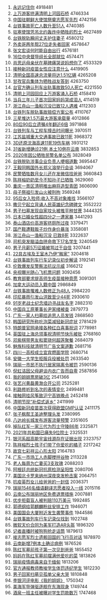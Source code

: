 1. [永远记住你](http://www.baidu.com/baidu?cl=3&tn=SE_baiduhomet8_jmjb7mjw&rsv_dl=fyb_top&fr=top1000&wd=%D3%C0%D4%B6%BC%C7%D7%A1%C4%E3) 4918481
1. [上万游客挤满清明上河园石桥](http://www.baidu.com/baidu?cl=3&tn=SE_baiduhomet8_jmjb7mjw&rsv_dl=fyb_top&fr=top1000&wd=%C9%CF%CD%F2%D3%CE%BF%CD%BC%B7%C2%FA%C7%E5%C3%F7%C9%CF%BA%D3%D4%B0%CA%AF%C7%C5) 4746334
1. [中国驻朝鲜大使馆祭奠志愿军先烈](http://www.baidu.com/baidu?cl=3&tn=SE_baiduhomet8_jmjb7mjw&rsv_dl=fyb_top&fr=top1000&wd=%D6%D0%B9%FA%D7%A4%B3%AF%CF%CA%B4%F3%CA%B9%B9%DD%BC%C0%B5%EC%D6%BE%D4%B8%BE%FC%CF%C8%C1%D2) 4742156
1. [台铁事故死亡人数升至51人](http://www.baidu.com/baidu?cl=3&tn=SE_baiduhomet8_jmjb7mjw&rsv_dl=fyb_top&fr=top1000&wd=%CC%A8%CC%FA%CA%C2%B9%CA%CB%C0%CD%F6%C8%CB%CA%FD%C9%FD%D6%C151%C8%CB) 4740385
1. [驻塞使馆凭吊北约轰炸中牺牲的烈士](http://www.baidu.com/baidu?cl=3&tn=SE_baiduhomet8_jmjb7mjw&rsv_dl=fyb_top&fr=top1000&wd=%D7%A4%C8%FB%CA%B9%B9%DD%C6%BE%B5%F5%B1%B1%D4%BC%BA%E4%D5%A8%D6%D0%CE%FE%C9%FC%B5%C4%C1%D2%CA%BF) 4627489
1. [台铁脱轨瞬间丈夫护住妻子](http://www.baidu.com/baidu?cl=3&tn=SE_baiduhomet8_jmjb7mjw&rsv_dl=fyb_top&fr=top1000&wd=%CC%A8%CC%FA%CD%D1%B9%EC%CB%B2%BC%E4%D5%C9%B7%F2%BB%A4%D7%A1%C6%DE%D7%D3) 4580212
1. [外卖哥两年帮27位走失者回家](http://www.baidu.com/baidu?cl=3&tn=SE_baiduhomet8_jmjb7mjw&rsv_dl=fyb_top&fr=top1000&wd=%CD%E2%C2%F4%B8%E7%C1%BD%C4%EA%B0%EF27%CE%BB%D7%DF%CA%A7%D5%DF%BB%D8%BC%D2) 4578647
1. [张文宏谈何时能自由出行](http://www.baidu.com/baidu?cl=3&tn=SE_baiduhomet8_jmjb7mjw&rsv_dl=fyb_top&fr=top1000&wd=%D5%C5%CE%C4%BA%EA%CC%B8%BA%CE%CA%B1%C4%DC%D7%D4%D3%C9%B3%F6%D0%D0) 4576181
1. [16位中央督导组长全部就位](http://www.baidu.com/baidu?cl=3&tn=SE_baiduhomet8_jmjb7mjw&rsv_dl=fyb_top&fr=top1000&wd=16%CE%BB%D6%D0%D1%EB%B6%BD%B5%BC%D7%E9%B3%A4%C8%AB%B2%BF%BE%CD%CE%BB) 4574471
1. [肖思远母亲伏在墓碑痛哭说妈想你了](http://www.baidu.com/baidu?cl=3&tn=SE_baiduhomet8_jmjb7mjw&rsv_dl=fyb_top&fr=top1000&wd=%D0%A4%CB%BC%D4%B6%C4%B8%C7%D7%B7%FC%D4%DA%C4%B9%B1%AE%CD%B4%BF%DE%CB%B5%C2%E8%CF%EB%C4%E3%C1%CB) 4533329
1. [接种新冠疫苗女性应注意什么](http://www.baidu.com/baidu?cl=3&tn=SE_baiduhomet8_jmjb7mjw&rsv_dl=fyb_top&fr=top1000&wd=%BD%D3%D6%D6%D0%C2%B9%DA%D2%DF%C3%E7%C5%AE%D0%D4%D3%A6%D7%A2%D2%E2%CA%B2%C3%B4) 4419905
1. [清明全国高速总流量将达1.51亿辆](http://www.baidu.com/baidu?cl=3&tn=SE_baiduhomet8_jmjb7mjw&rsv_dl=fyb_top&fr=top1000&wd=%C7%E5%C3%F7%C8%AB%B9%FA%B8%DF%CB%D9%D7%DC%C1%F7%C1%BF%BD%AB%B4%EF1.51%D2%DA%C1%BE) 4265208
1. [甘孜官兵集体为牺牲战友答到](http://www.baidu.com/baidu?cl=3&tn=SE_baiduhomet8_jmjb7mjw&rsv_dl=fyb_top&fr=top1000&wd=%B8%CA%D7%CE%B9%D9%B1%F8%BC%AF%CC%E5%CE%AA%CE%FE%C9%FC%D5%BD%D3%D1%B4%F0%B5%BD) 4263750
1. [台官方确认列车出轨事故致50人死亡](http://www.baidu.com/baidu?cl=3&tn=SE_baiduhomet8_jmjb7mjw&rsv_dl=fyb_top&fr=top1000&wd=%CC%A8%B9%D9%B7%BD%C8%B7%C8%CF%C1%D0%B3%B5%B3%F6%B9%EC%CA%C2%B9%CA%D6%C250%C8%CB%CB%C0%CD%F6) 4221550
1. [清明上河园回应上万游客涌入石桥](http://www.baidu.com/baidu?cl=3&tn=SE_baiduhomet8_jmjb7mjw&rsv_dl=fyb_top&fr=top1000&wd=%C7%E5%C3%F7%C9%CF%BA%D3%D4%B0%BB%D8%D3%A6%C9%CF%CD%F2%D3%CE%BF%CD%D3%BF%C8%EB%CA%AF%C7%C5) 4158410
1. [当兵三年儿子首次回家妈妈哭成泪人](http://www.baidu.com/baidu?cl=3&tn=SE_baiduhomet8_jmjb7mjw&rsv_dl=fyb_top&fr=top1000&wd=%B5%B1%B1%F8%C8%FD%C4%EA%B6%F9%D7%D3%CA%D7%B4%CE%BB%D8%BC%D2%C2%E8%C2%E8%BF%DE%B3%C9%C0%E1%C8%CB) 4114519
1. [浙江舟山一渔船沉没已致12人遇难](http://www.baidu.com/baidu?cl=3&tn=SE_baiduhomet8_jmjb7mjw&rsv_dl=fyb_top&fr=top1000&wd=%D5%E3%BD%AD%D6%DB%C9%BD%D2%BB%D3%E6%B4%AC%B3%C1%C3%BB%D2%D1%D6%C212%C8%CB%D3%F6%C4%D1) 4112303
1. [台铁列车脱轨事故赔偿方案公布](http://www.baidu.com/baidu?cl=3&tn=SE_baiduhomet8_jmjb7mjw&rsv_dl=fyb_top&fr=top1000&wd=%CC%A8%CC%FA%C1%D0%B3%B5%CD%D1%B9%EC%CA%C2%B9%CA%C5%E2%B3%A5%B7%BD%B0%B8%B9%AB%B2%BC) 4110767
1. [三星堆达1.5万最大游客承载量](http://www.baidu.com/baidu?cl=3&tn=SE_baiduhomet8_jmjb7mjw&rsv_dl=fyb_top&fr=top1000&wd=%C8%FD%D0%C7%B6%D1%B4%EF1.5%CD%F2%D7%EE%B4%F3%D3%CE%BF%CD%B3%D0%D4%D8%C1%BF) 4012866
1. [80后90后立遗嘱4年翻近6倍](http://www.baidu.com/baidu?cl=3&tn=SE_baiduhomet8_jmjb7mjw&rsv_dl=fyb_top&fr=top1000&wd=80%BA%F390%BA%F3%C1%A2%D2%C5%D6%F64%C4%EA%B7%AD%BD%FC6%B1%B6) 3971868
1. [台铁列车与工程车撞击时间曝光](http://www.baidu.com/baidu?cl=3&tn=SE_baiduhomet8_jmjb7mjw&rsv_dl=fyb_top&fr=top1000&wd=%CC%A8%CC%FA%C1%D0%B3%B5%D3%EB%B9%A4%B3%CC%B3%B5%D7%B2%BB%F7%CA%B1%BC%E4%C6%D8%B9%E2) 3970511
1. [江苏盐城重大交通事故已致11死](http://www.baidu.com/baidu?cl=3&tn=SE_baiduhomet8_jmjb7mjw&rsv_dl=fyb_top&fr=top1000&wd=%BD%AD%CB%D5%D1%CE%B3%C7%D6%D8%B4%F3%BD%BB%CD%A8%CA%C2%B9%CA%D2%D1%D6%C211%CB%C0) 3968372
1. [3D还原沈海高速11死19伤车祸](http://www.baidu.com/baidu?cl=3&tn=SE_baiduhomet8_jmjb7mjw&rsv_dl=fyb_top&fr=top1000&wd=3D%BB%B9%D4%AD%C9%F2%BA%A3%B8%DF%CB%D911%CB%C019%C9%CB%B3%B5%BB%F6) 3931212
1. [31省新增确诊21例 本土10例在云南](http://www.baidu.com/baidu?cl=3&tn=SE_baiduhomet8_jmjb7mjw&rsv_dl=fyb_top&fr=top1000&wd=31%CA%A1%D0%C2%D4%F6%C8%B7%D5%EF21%C0%FD%20%B1%BE%CD%C110%C0%FD%D4%DA%D4%C6%C4%CF) 3832853
1. [2020年因公牺牲民警名单公布](http://www.baidu.com/baidu?cl=3&tn=SE_baiduhomet8_jmjb7mjw&rsv_dl=fyb_top&fr=top1000&wd=2020%C4%EA%D2%F2%B9%AB%CE%FE%C9%FC%C3%F1%BE%AF%C3%FB%B5%A5%B9%AB%B2%BC) 3828049
1. [台铁脱轨涉事企业负责人哽咽道歉](http://www.baidu.com/baidu?cl=3&tn=SE_baiduhomet8_jmjb7mjw&rsv_dl=fyb_top&fr=top1000&wd=%CC%A8%CC%FA%CD%D1%B9%EC%C9%E6%CA%C2%C6%F3%D2%B5%B8%BA%D4%F0%C8%CB%DF%EC%D1%CA%B5%C0%C7%B8) 3695447
1. [王毅同韩国外长郑义溶举行会谈](http://www.baidu.com/baidu?cl=3&tn=SE_baiduhomet8_jmjb7mjw&rsv_dl=fyb_top&fr=top1000&wd=%CD%F5%D2%E3%CD%AC%BA%AB%B9%FA%CD%E2%B3%A4%D6%A3%D2%E5%C8%DC%BE%D9%D0%D0%BB%E1%CC%B8) 3694067
1. [民警牺牲数月女儿还在发微信找爸爸](http://www.baidu.com/baidu?cl=3&tn=SE_baiduhomet8_jmjb7mjw&rsv_dl=fyb_top&fr=top1000&wd=%C3%F1%BE%AF%CE%FE%C9%FC%CA%FD%D4%C2%C5%AE%B6%F9%BB%B9%D4%DA%B7%A2%CE%A2%D0%C5%D5%D2%B0%D6%B0%D6) 3660843
1. [陈祥榕奶奶至今不知孙子已牺牲](http://www.baidu.com/baidu?cl=3&tn=SE_baiduhomet8_jmjb7mjw&rsv_dl=fyb_top&fr=top1000&wd=%B3%C2%CF%E9%E9%C5%C4%CC%C4%CC%D6%C1%BD%F1%B2%BB%D6%AA%CB%EF%D7%D3%D2%D1%CE%FE%C9%FC) 3629060
1. [重庆一景区清明推出麻将造型青团](http://www.baidu.com/baidu?cl=3&tn=SE_baiduhomet8_jmjb7mjw&rsv_dl=fyb_top&fr=top1000&wd=%D6%D8%C7%EC%D2%BB%BE%B0%C7%F8%C7%E5%C3%F7%CD%C6%B3%F6%C2%E9%BD%AB%D4%EC%D0%CD%C7%E0%CD%C5) 3606090
1. [母子祭祖引发山火被刑拘](http://www.baidu.com/baidu?cl=3&tn=SE_baiduhomet8_jmjb7mjw&rsv_dl=fyb_top&fr=top1000&wd=%C4%B8%D7%D3%BC%C0%D7%E6%D2%FD%B7%A2%C9%BD%BB%F0%B1%BB%D0%CC%BE%D0) 3569248
1. [95后女入殓师:收入不高对象难找](http://www.baidu.com/baidu?cl=3&tn=SE_baiduhomet8_jmjb7mjw&rsv_dl=fyb_top&fr=top1000&wd=95%BA%F3%C5%AE%C8%EB%E9%E7%CA%A6%3A%CA%D5%C8%EB%B2%BB%B8%DF%B6%D4%CF%F3%C4%D1%D5%D2) 3566107
1. [撒贝宁起立背诵人民英雄纪念碑碑文](http://www.baidu.com/baidu?cl=3&tn=SE_baiduhomet8_jmjb7mjw&rsv_dl=fyb_top&fr=top1000&wd=%C8%F6%B1%B4%C4%FE%C6%F0%C1%A2%B1%B3%CB%D0%C8%CB%C3%F1%D3%A2%D0%DB%BC%CD%C4%EE%B1%AE%B1%AE%CE%C4) 3552222
1. [男子扫墓发现自家坟头被推平种甘蔗](http://www.baidu.com/baidu?cl=3&tn=SE_baiduhomet8_jmjb7mjw&rsv_dl=fyb_top&fr=top1000&wd=%C4%D0%D7%D3%C9%A8%C4%B9%B7%A2%CF%D6%D7%D4%BC%D2%B7%D8%CD%B7%B1%BB%CD%C6%C6%BD%D6%D6%B8%CA%D5%E1) 3444325
1. [日本已婚女性超四分之一遭家暴](http://www.baidu.com/baidu?cl=3&tn=SE_baiduhomet8_jmjb7mjw&rsv_dl=fyb_top&fr=top1000&wd=%C8%D5%B1%BE%D2%D1%BB%E9%C5%AE%D0%D4%B3%AC%CB%C4%B7%D6%D6%AE%D2%BB%D4%E2%BC%D2%B1%A9) 3441293
1. [泰山酒店价高游客挤厕所过夜](http://www.baidu.com/baidu?cl=3&tn=SE_baiduhomet8_jmjb7mjw&rsv_dl=fyb_top&fr=top1000&wd=%CC%A9%C9%BD%BE%C6%B5%EA%BC%DB%B8%DF%D3%CE%BF%CD%BC%B7%B2%DE%CB%F9%B9%FD%D2%B9) 3379471
1. [国产鞋遭鞋贩子炒作身价暴涨](http://www.baidu.com/baidu?cl=3&tn=SE_baiduhomet8_jmjb7mjw&rsv_dl=fyb_top&fr=top1000&wd=%B9%FA%B2%FA%D0%AC%D4%E2%D0%AC%B7%B7%D7%D3%B3%B4%D7%F7%C9%ED%BC%DB%B1%A9%D5%C7) 3358081
1. [浙江舟山一渔船沉没 已致8死](http://www.baidu.com/baidu?cl=3&tn=SE_baiduhomet8_jmjb7mjw&rsv_dl=fyb_top&fr=top1000&wd=%D5%E3%BD%AD%D6%DB%C9%BD%D2%BB%D3%E6%B4%AC%B3%C1%C3%BB%20%D2%D1%D6%C28%CB%C0) 3322637
1. [司机突发脑溢血拼命救下17名学生](http://www.baidu.com/baidu?cl=3&tn=SE_baiduhomet8_jmjb7mjw&rsv_dl=fyb_top&fr=top1000&wd=%CB%BE%BB%FA%CD%BB%B7%A2%C4%D4%D2%E7%D1%AA%C6%B4%C3%FC%BE%C8%CF%C217%C3%FB%D1%A7%C9%FA) 3240549
1. [男子月薪5万征婚被骂过于自信](http://www.baidu.com/baidu?cl=3&tn=SE_baiduhomet8_jmjb7mjw&rsv_dl=fyb_top&fr=top1000&wd=%C4%D0%D7%D3%D4%C2%D0%BD5%CD%F2%D5%F7%BB%E9%B1%BB%C2%EE%B9%FD%D3%DA%D7%D4%D0%C5) 3207441
1. [22具古埃及王室木乃伊“搬家”](http://www.baidu.com/baidu?cl=3&tn=SE_baiduhomet8_jmjb7mjw&rsv_dl=fyb_top&fr=top1000&wd=22%BE%DF%B9%C5%B0%A3%BC%B0%CD%F5%CA%D2%C4%BE%C4%CB%D2%C1%A1%B0%B0%E1%BC%D2%A1%B1) 3204618
1. [台铁事故列车行车记录仪初步解读](http://www.baidu.com/baidu?cl=3&tn=SE_baiduhomet8_jmjb7mjw&rsv_dl=fyb_top&fr=top1000&wd=%CC%A8%CC%FA%CA%C2%B9%CA%C1%D0%B3%B5%D0%D0%B3%B5%BC%C7%C2%BC%D2%C7%B3%F5%B2%BD%BD%E2%B6%C1) 3192141
1. [伦敦爆发反警察法抗议示威](http://www.baidu.com/baidu?cl=3&tn=SE_baiduhomet8_jmjb7mjw&rsv_dl=fyb_top&fr=top1000&wd=%C2%D7%B6%D8%B1%AC%B7%A2%B7%B4%BE%AF%B2%EC%B7%A8%BF%B9%D2%E9%CA%BE%CD%FE) 3166212
1. [央视曝光随心飞机票问题](http://www.baidu.com/baidu?cl=3&tn=SE_baiduhomet8_jmjb7mjw&rsv_dl=fyb_top&fr=top1000&wd=%D1%EB%CA%D3%C6%D8%B9%E2%CB%E6%D0%C4%B7%C9%BB%FA%C6%B1%CE%CA%CC%E2) 3092456
1. [教育部要求提高师生疫苗接种意愿](http://www.baidu.com/baidu?cl=3&tn=SE_baiduhomet8_jmjb7mjw&rsv_dl=fyb_top&fr=top1000&wd=%BD%CC%D3%FD%B2%BF%D2%AA%C7%F3%CC%E1%B8%DF%CA%A6%C9%FA%D2%DF%C3%E7%BD%D3%D6%D6%D2%E2%D4%B8) 3091301
1. [加拿大运动员入籍中国](http://www.baidu.com/baidu?cl=3&tn=SE_baiduhomet8_jmjb7mjw&rsv_dl=fyb_top&fr=top1000&wd=%BC%D3%C4%C3%B4%F3%D4%CB%B6%AF%D4%B1%C8%EB%BC%AE%D6%D0%B9%FA) 2986849
1. [台铁事故罹难人数修正为48人](http://www.baidu.com/baidu?cl=3&tn=SE_baiduhomet8_jmjb7mjw&rsv_dl=fyb_top&fr=top1000&wd=%CC%A8%CC%FA%CA%C2%B9%CA%EE%BE%C4%D1%C8%CB%CA%FD%D0%DE%D5%FD%CE%AA48%C8%CB) 2984220
1. [印尼暴雨引发山洪致至少44死](http://www.baidu.com/baidu?cl=3&tn=SE_baiduhomet8_jmjb7mjw&rsv_dl=fyb_top&fr=top1000&wd=%D3%A1%C4%E1%B1%A9%D3%EA%D2%FD%B7%A2%C9%BD%BA%E9%D6%C2%D6%C1%C9%D944%CB%C0) 2930610
1. [91岁老战士纪念墙边寻战友名字](http://www.baidu.com/baidu?cl=3&tn=SE_baiduhomet8_jmjb7mjw&rsv_dl=fyb_top&fr=top1000&wd=91%CB%EA%C0%CF%D5%BD%CA%BF%BC%CD%C4%EE%C7%BD%B1%DF%D1%B0%D5%BD%D3%D1%C3%FB%D7%D6) 2882310
1. [中国兵工原董事长尹家绪被查](http://www.baidu.com/baidu?cl=3&tn=SE_baiduhomet8_jmjb7mjw&rsv_dl=fyb_top&fr=top1000&wd=%D6%D0%B9%FA%B1%F8%B9%A4%D4%AD%B6%AD%CA%C2%B3%A4%D2%FC%BC%D2%D0%F7%B1%BB%B2%E9) 2879773
1. [广东一家人扫墓给追思人员发钱](http://www.baidu.com/baidu?cl=3&tn=SE_baiduhomet8_jmjb7mjw&rsv_dl=fyb_top&fr=top1000&wd=%B9%E3%B6%AB%D2%BB%BC%D2%C8%CB%C9%A8%C4%B9%B8%F8%D7%B7%CB%BC%C8%CB%D4%B1%B7%A2%C7%AE) 2868560
1. [韩国研究所称吃泡菜减轻新冠症状](http://www.baidu.com/baidu?cl=3&tn=SE_baiduhomet8_jmjb7mjw&rsv_dl=fyb_top&fr=top1000&wd=%BA%AB%B9%FA%D1%D0%BE%BF%CB%F9%B3%C6%B3%D4%C5%DD%B2%CB%BC%F5%C7%E1%D0%C2%B9%DA%D6%A2%D7%B4) 2781429
1. [特朗普官网承接各种红白喜事祝词](http://www.baidu.com/baidu?cl=3&tn=SE_baiduhomet8_jmjb7mjw&rsv_dl=fyb_top&fr=top1000&wd=%CC%D8%C0%CA%C6%D5%B9%D9%CD%F8%B3%D0%BD%D3%B8%F7%D6%D6%BA%EC%B0%D7%CF%B2%CA%C2%D7%A3%B4%CA) 2778981
1. [英国驻上海总领事祝清明节快乐被批](http://www.baidu.com/baidu?cl=3&tn=SE_baiduhomet8_jmjb7mjw&rsv_dl=fyb_top&fr=top1000&wd=%D3%A2%B9%FA%D7%A4%C9%CF%BA%A3%D7%DC%C1%EC%CA%C2%D7%A3%C7%E5%C3%F7%BD%DA%BF%EC%C0%D6%B1%BB%C5%FA) 2768160
1. [邓紫棋带男友和窦骁何超莲聚餐](http://www.baidu.com/baidu?cl=3&tn=SE_baiduhomet8_jmjb7mjw&rsv_dl=fyb_top&fr=top1000&wd=%B5%CB%D7%CF%C6%E5%B4%F8%C4%D0%D3%D1%BA%CD%F1%BC%E6%E7%BA%CE%B3%AC%C1%AB%BE%DB%B2%CD) 2684079
1. [魅族科技就清明节广告文案道歉](http://www.baidu.com/baidu?cl=3&tn=SE_baiduhomet8_jmjb7mjw&rsv_dl=fyb_top&fr=top1000&wd=%F7%C8%D7%E5%BF%C6%BC%BC%BE%CD%C7%E5%C3%F7%BD%DA%B9%E3%B8%E6%CE%C4%B0%B8%B5%C0%C7%B8) 2681716
1. [四川一高校成立宜宾燃面学院](http://www.baidu.com/baidu?cl=3&tn=SE_baiduhomet8_jmjb7mjw&rsv_dl=fyb_top&fr=top1000&wd=%CB%C4%B4%A8%D2%BB%B8%DF%D0%A3%B3%C9%C1%A2%D2%CB%B1%F6%C8%BC%C3%E6%D1%A7%D4%BA) 2680714
1. [安徽一大学生拒服兵役被处罚](http://www.baidu.com/baidu?cl=3&tn=SE_baiduhomet8_jmjb7mjw&rsv_dl=fyb_top&fr=top1000&wd=%B0%B2%BB%D5%D2%BB%B4%F3%D1%A7%C9%FA%BE%DC%B7%FE%B1%F8%D2%DB%B1%BB%B4%A6%B7%A3) 2633540
1. [瑞丽一市民不执行居家隔离令被罚](http://www.baidu.com/baidu?cl=3&tn=SE_baiduhomet8_jmjb7mjw&rsv_dl=fyb_top&fr=top1000&wd=%C8%F0%C0%F6%D2%BB%CA%D0%C3%F1%B2%BB%D6%B4%D0%D0%BE%D3%BC%D2%B8%F4%C0%EB%C1%EE%B1%BB%B7%A3) 2590136
1. [倪虹洁因父母避谈内衣广告而自卑](http://www.baidu.com/baidu?cl=3&tn=SE_baiduhomet8_jmjb7mjw&rsv_dl=fyb_top&fr=top1000&wd=%C4%DF%BA%E7%BD%E0%D2%F2%B8%B8%C4%B8%B1%DC%CC%B8%C4%DA%D2%C2%B9%E3%B8%E6%B6%F8%D7%D4%B1%B0) 2587856
1. [我的姐姐票房破3亿](http://www.baidu.com/baidu?cl=3&tn=SE_baiduhomet8_jmjb7mjw&rsv_dl=fyb_top&fr=top1000&wd=%CE%D2%B5%C4%BD%E3%BD%E3%C6%B1%B7%BF%C6%C63%D2%DA) 2541366
1. [张艺兴黄磊黄渤合开公司](http://www.baidu.com/baidu?cl=3&tn=SE_baiduhomet8_jmjb7mjw&rsv_dl=fyb_top&fr=top1000&wd=%D5%C5%D2%D5%D0%CB%BB%C6%C0%DA%BB%C6%B2%B3%BA%CF%BF%AA%B9%AB%CB%BE) 2525281
1. [利路修听到名次的表情变化](http://www.baidu.com/baidu?cl=3&tn=SE_baiduhomet8_jmjb7mjw&rsv_dl=fyb_top&fr=top1000&wd=%C0%FB%C2%B7%D0%DE%CC%FD%B5%BD%C3%FB%B4%CE%B5%C4%B1%ED%C7%E9%B1%E4%BB%AF) 2499481
1. [接触网挂风筝致沪宁高铁晚点](http://www.baidu.com/baidu?cl=3&tn=SE_baiduhomet8_jmjb7mjw&rsv_dl=fyb_top&fr=top1000&wd=%BD%D3%B4%A5%CD%F8%B9%D2%B7%E7%F3%DD%D6%C2%BB%A6%C4%FE%B8%DF%CC%FA%CD%ED%B5%E3) 2452418
1. [清明节现“补偿式返乡”](http://www.baidu.com/baidu?cl=3&tn=SE_baiduhomet8_jmjb7mjw&rsv_dl=fyb_top&fr=top1000&wd=%C7%E5%C3%F7%BD%DA%CF%D6%A1%B0%B2%B9%B3%A5%CA%BD%B7%B5%CF%E7%A1%B1) 2411999
1. [中国新冠疫苗首次获得欧盟GMP认证](http://www.baidu.com/baidu?cl=3&tn=SE_baiduhomet8_jmjb7mjw&rsv_dl=fyb_top&fr=top1000&wd=%D6%D0%B9%FA%D0%C2%B9%DA%D2%DF%C3%E7%CA%D7%B4%CE%BB%F1%B5%C3%C5%B7%C3%CBGMP%C8%CF%D6%A4) 2411175
1. [张子枫帮王圣迪整理头发](http://www.baidu.com/baidu?cl=3&tn=SE_baiduhomet8_jmjb7mjw&rsv_dl=fyb_top&fr=top1000&wd=%D5%C5%D7%D3%B7%E3%B0%EF%CD%F5%CA%A5%B5%CF%D5%FB%C0%ED%CD%B7%B7%A2) 2380995
1. [八达岭长城发布游客流量预警](http://www.baidu.com/baidu?cl=3&tn=SE_baiduhomet8_jmjb7mjw&rsv_dl=fyb_top&fr=top1000&wd=%B0%CB%B4%EF%C1%EB%B3%A4%B3%C7%B7%A2%B2%BC%D3%CE%BF%CD%C1%F7%C1%BF%D4%A4%BE%AF) 2351605
1. [掉队红军一家三代为烈士守陵86年](http://www.baidu.com/baidu?cl=3&tn=SE_baiduhomet8_jmjb7mjw&rsv_dl=fyb_top&fr=top1000&wd=%B5%F4%B6%D3%BA%EC%BE%FC%D2%BB%BC%D2%C8%FD%B4%FA%CE%AA%C1%D2%CA%BF%CA%D8%C1%EA86%C4%EA) 2325871
1. [2021年共和国已痛失9位院士](http://www.baidu.com/baidu?cl=3&tn=SE_baiduhomet8_jmjb7mjw&rsv_dl=fyb_top&fr=top1000&wd=2021%C4%EA%B9%B2%BA%CD%B9%FA%D2%D1%CD%B4%CA%A79%CE%BB%D4%BA%CA%BF) 2325531
1. [银河系超高能宇宙线源存在证据出现](http://www.baidu.com/baidu?cl=3&tn=SE_baiduhomet8_jmjb7mjw&rsv_dl=fyb_top&fr=top1000&wd=%D2%F8%BA%D3%CF%B5%B3%AC%B8%DF%C4%DC%D3%EE%D6%E6%CF%DF%D4%B4%B4%E6%D4%DA%D6%A4%BE%DD%B3%F6%CF%D6) 2323757
1. [陈祥榕烈士孩子们带了你爱吃的橘子](http://www.baidu.com/baidu?cl=3&tn=SE_baiduhomet8_jmjb7mjw&rsv_dl=fyb_top&fr=top1000&wd=%B3%C2%CF%E9%E9%C5%C1%D2%CA%BF%BA%A2%D7%D3%C3%C7%B4%F8%C1%CB%C4%E3%B0%AE%B3%D4%B5%C4%E9%D9%D7%D3) 2217242
1. [故宫七彩祥云心形太阳](http://www.baidu.com/baidu?cl=3&tn=SE_baiduhomet8_jmjb7mjw&rsv_dl=fyb_top&fr=top1000&wd=%B9%CA%B9%AC%C6%DF%B2%CA%CF%E9%D4%C6%D0%C4%D0%CE%CC%AB%D1%F4) 2164783
1. [广东一市场工人赤脚搅拌谷物](http://www.baidu.com/baidu?cl=3&tn=SE_baiduhomet8_jmjb7mjw&rsv_dl=fyb_top&fr=top1000&wd=%B9%E3%B6%AB%D2%BB%CA%D0%B3%A1%B9%A4%C8%CB%B3%E0%BD%C5%BD%C1%B0%E8%B9%C8%CE%EF) 2113228
1. [老人每周为亡妻买3支玫瑰](http://www.baidu.com/baidu?cl=3&tn=SE_baiduhomet8_jmjb7mjw&rsv_dl=fyb_top&fr=top1000&wd=%C0%CF%C8%CB%C3%BF%D6%DC%CE%AA%CD%F6%C6%DE%C2%F23%D6%A7%C3%B5%B9%E5) 2088203
1. [阿根廷总统新冠抗原检测呈阳性](http://www.baidu.com/baidu?cl=3&tn=SE_baiduhomet8_jmjb7mjw&rsv_dl=fyb_top&fr=top1000&wd=%B0%A2%B8%F9%CD%A2%D7%DC%CD%B3%D0%C2%B9%DA%BF%B9%D4%AD%BC%EC%B2%E2%B3%CA%D1%F4%D0%D4) 2080706
1. [美国北卡罗来纳州深夜突发枪击案](http://www.baidu.com/baidu?cl=3&tn=SE_baiduhomet8_jmjb7mjw&rsv_dl=fyb_top&fr=top1000&wd=%C3%C0%B9%FA%B1%B1%BF%A8%C2%DE%C0%B4%C4%C9%D6%DD%C9%EE%D2%B9%CD%BB%B7%A2%C7%B9%BB%F7%B0%B8) 2064751
1. [抗疫英烈女儿给爸爸的一封信](http://www.baidu.com/baidu?cl=3&tn=SE_baiduhomet8_jmjb7mjw&rsv_dl=fyb_top&fr=top1000&wd=%BF%B9%D2%DF%D3%A2%C1%D2%C5%AE%B6%F9%B8%F8%B0%D6%B0%D6%B5%C4%D2%BB%B7%E2%D0%C5) 2036371
1. [瑞丽1546名缅语翻译志愿者投入一线](http://www.baidu.com/baidu?cl=3&tn=SE_baiduhomet8_jmjb7mjw&rsv_dl=fyb_top&fr=top1000&wd=%C8%F0%C0%F61546%C3%FB%C3%E5%D3%EF%B7%AD%D2%EB%D6%BE%D4%B8%D5%DF%CD%B6%C8%EB%D2%BB%CF%DF) 2015116
1. [云南公布瑞丽地区免费退票措施](http://www.baidu.com/baidu?cl=3&tn=SE_baiduhomet8_jmjb7mjw&rsv_dl=fyb_top&fr=top1000&wd=%D4%C6%C4%CF%B9%AB%B2%BC%C8%F0%C0%F6%B5%D8%C7%F8%C3%E2%B7%D1%CD%CB%C6%B1%B4%EB%CA%A9) 2007881
1. [优步拒载盲人被判赔110万美元](http://www.baidu.com/baidu?cl=3&tn=SE_baiduhomet8_jmjb7mjw&rsv_dl=fyb_top&fr=top1000&wd=%D3%C5%B2%BD%BE%DC%D4%D8%C3%A4%C8%CB%B1%BB%C5%D0%C5%E2110%CD%F2%C3%C0%D4%AA) 1992485
1. [郭德纲给郭麒麟粉丝安排工作](http://www.baidu.com/baidu?cl=3&tn=SE_baiduhomet8_jmjb7mjw&rsv_dl=fyb_top&fr=top1000&wd=%B9%F9%B5%C2%B8%D9%B8%F8%B9%F9%F7%E8%F7%EB%B7%DB%CB%BF%B0%B2%C5%C5%B9%A4%D7%F7) 1946071
1. [美国国会大厦附近发生袭警事件](http://www.baidu.com/baidu?cl=3&tn=SE_baiduhomet8_jmjb7mjw&rsv_dl=fyb_top&fr=top1000&wd=%C3%C0%B9%FA%B9%FA%BB%E1%B4%F3%CF%C3%B8%BD%BD%FC%B7%A2%C9%FA%CF%AE%BE%AF%CA%C2%BC%FE) 1944586
1. [台铁事故列车行车记录仪找到](http://www.baidu.com/baidu?cl=3&tn=SE_baiduhomet8_jmjb7mjw&rsv_dl=fyb_top&fr=top1000&wd=%CC%A8%CC%FA%CA%C2%B9%CA%C1%D0%B3%B5%D0%D0%B3%B5%BC%C7%C2%BC%D2%C7%D5%D2%B5%BD) 1922748
1. [微软天价合同为美军打造AR头盔](http://www.baidu.com/baidu?cl=3&tn=SE_baiduhomet8_jmjb7mjw&rsv_dl=fyb_top&fr=top1000&wd=%CE%A2%C8%ED%CC%EC%BC%DB%BA%CF%CD%AC%CE%AA%C3%C0%BE%FC%B4%F2%D4%ECAR%CD%B7%BF%F8) 1896320
1. [记者直播时被狗狗抢走话筒](http://www.baidu.com/baidu?cl=3&tn=SE_baiduhomet8_jmjb7mjw&rsv_dl=fyb_top&fr=top1000&wd=%BC%C7%D5%DF%D6%B1%B2%A5%CA%B1%B1%BB%B9%B7%B9%B7%C7%C0%D7%DF%BB%B0%CD%B2) 1879613
1. [接志愿军烈士遗骸回国的飞行员对话](http://www.baidu.com/baidu?cl=3&tn=SE_baiduhomet8_jmjb7mjw&rsv_dl=fyb_top&fr=top1000&wd=%BD%D3%D6%BE%D4%B8%BE%FC%C1%D2%CA%BF%D2%C5%BA%A1%BB%D8%B9%FA%B5%C4%B7%C9%D0%D0%D4%B1%B6%D4%BB%B0) 1878970
1. [云南新增7例本土确诊病例](http://www.baidu.com/baidu?cl=3&tn=SE_baiduhomet8_jmjb7mjw&rsv_dl=fyb_top&fr=top1000&wd=%D4%C6%C4%CF%D0%C2%D4%F67%C0%FD%B1%BE%CD%C1%C8%B7%D5%EF%B2%A1%C0%FD) 1876526
1. [陈红军墓前孩子第一次见到爸爸](http://www.baidu.com/baidu?cl=3&tn=SE_baiduhomet8_jmjb7mjw&rsv_dl=fyb_top&fr=top1000&wd=%B3%C2%BA%EC%BE%FC%C4%B9%C7%B0%BA%A2%D7%D3%B5%DA%D2%BB%B4%CE%BC%FB%B5%BD%B0%D6%B0%D6) 1855452
1. [妈妈在陈红军墓前摆满他爱吃的菜](http://www.baidu.com/baidu?cl=3&tn=SE_baiduhomet8_jmjb7mjw&rsv_dl=fyb_top&fr=top1000&wd=%C2%E8%C2%E8%D4%DA%B3%C2%BA%EC%BE%FC%C4%B9%C7%B0%B0%DA%C2%FA%CB%FB%B0%AE%B3%D4%B5%C4%B2%CB) 1813826
1. [瑞丽疫情病毒来自于缅甸](http://www.baidu.com/baidu?cl=3&tn=SE_baiduhomet8_jmjb7mjw&rsv_dl=fyb_top&fr=top1000&wd=%C8%F0%C0%F6%D2%DF%C7%E9%B2%A1%B6%BE%C0%B4%D7%D4%D3%DA%C3%E5%B5%E9) 1813206
1. [官方通报教师教唆学生体罚违纪学生](http://www.baidu.com/baidu?cl=3&tn=SE_baiduhomet8_jmjb7mjw&rsv_dl=fyb_top&fr=top1000&wd=%B9%D9%B7%BD%CD%A8%B1%A8%BD%CC%CA%A6%BD%CC%CB%F4%D1%A7%C9%FA%CC%E5%B7%A3%CE%A5%BC%CD%D1%A7%C9%FA) 1812230
1. [男子回家扫墓见孤单父亲大哭](http://www.baidu.com/baidu?cl=3&tn=SE_baiduhomet8_jmjb7mjw&rsv_dl=fyb_top&fr=top1000&wd=%C4%D0%D7%D3%BB%D8%BC%D2%C9%A8%C4%B9%BC%FB%B9%C2%B5%A5%B8%B8%C7%D7%B4%F3%BF%DE) 1810848
1. [李银河评电影《我的姐姐》](http://www.baidu.com/baidu?cl=3&tn=SE_baiduhomet8_jmjb7mjw&rsv_dl=fyb_top&fr=top1000&wd=%C0%EE%D2%F8%BA%D3%C6%C0%B5%E7%D3%B0%A1%B6%CE%D2%B5%C4%BD%E3%BD%E3%A1%B7) 1750342
1. [美海军导弹驱逐舰在东海现身](http://www.baidu.com/baidu?cl=3&tn=SE_baiduhomet8_jmjb7mjw&rsv_dl=fyb_top&fr=top1000&wd=%C3%C0%BA%A3%BE%FC%B5%BC%B5%AF%C7%FD%D6%F0%BD%A2%D4%DA%B6%AB%BA%A3%CF%D6%C9%ED) 1749744
1. [酒泉一班主任被曝对学生罚款数万](http://www.baidu.com/baidu?cl=3&tn=SE_baiduhomet8_jmjb7mjw&rsv_dl=fyb_top&fr=top1000&wd=%BE%C6%C8%AA%D2%BB%B0%E0%D6%F7%C8%CE%B1%BB%C6%D8%B6%D4%D1%A7%C9%FA%B7%A3%BF%EE%CA%FD%CD%F2) 1747468